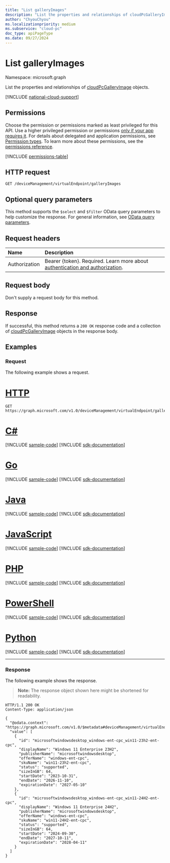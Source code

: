 ```yaml
---
title: "List galleryImages"
description: "List the properties and relationships of cloudPcGalleryImage objects."
author: "ChyouChyou"
ms.localizationpriority: medium
ms.subservice: "cloud-pc"
doc_type: apiPageType
ms.date: 09/27/2024
---
```


# List galleryImages

Namespace: microsoft.graph

List the properties and relationships of [cloudPcGalleryImage](../resources/cloudpcgalleryimage.md) objects.

[!INCLUDE [national-cloud-support](../../includes/global-only.md)]

## Permissions

Choose the permission or permissions marked as least privileged for this API. Use a higher privileged permission or permissions [only if your app requires it](/graph/permissions-overview#best-practices-for-using-microsoft-graph-permissions). For details about delegated and application permissions, see [Permission types](/graph/permissions-overview#permission-types). To learn more about these permissions, see the [permissions reference](/graph/permissions-reference).

<!-- { "blockType": "permissions", "name": "virtualendpoint_list_galleryimages" } -->
[!INCLUDE [permissions-table](../includes/permissions/virtualendpoint-list-galleryimages-permissions.md)]

## HTTP request

<!-- {
  "blockType": "ignored"
}
-->

``` http
GET /deviceManagement/virtualEndpoint/galleryImages
```

## Optional query parameters

This method supports the `$select` and `$filter` OData query parameters to help customize the response. For general information, see [OData query parameters](/graph/query-parameters).

## Request headers

| Name          | Description               |
| :------------ | :------------------------ |
| Authorization | Bearer {token}. Required. Learn more about [authentication and authorization](/graph/auth/auth-concepts). |

## Request body

Don't supply a request body for this method.

## Response

If successful, this method returns a `200 OK` response code and a collection of [cloudPcGalleryImage](../resources/cloudpcgalleryimage.md) objects in the response body.

## Examples

### Request

The following example shows a request.

# [HTTP](#tab/http)
<!-- {
  "blockType": "request",
  "name": "list_cloudpcgalleryimage"
}
-->
``` http
GET https://graph.microsoft.com/v1.0/deviceManagement/virtualEndpoint/galleryImages
```

# [C#](#tab/csharp)
[!INCLUDE [sample-code](../includes/snippets/csharp/list-cloudpcgalleryimage-csharp-snippets.md)]
[!INCLUDE [sdk-documentation](../includes/snippets/snippets-sdk-documentation-link.md)]

# [Go](#tab/go)
[!INCLUDE [sample-code](../includes/snippets/go/list-cloudpcgalleryimage-go-snippets.md)]
[!INCLUDE [sdk-documentation](../includes/snippets/snippets-sdk-documentation-link.md)]

# [Java](#tab/java)
[!INCLUDE [sample-code](../includes/snippets/java/list-cloudpcgalleryimage-java-snippets.md)]
[!INCLUDE [sdk-documentation](../includes/snippets/snippets-sdk-documentation-link.md)]

# [JavaScript](#tab/javascript)
[!INCLUDE [sample-code](../includes/snippets/javascript/list-cloudpcgalleryimage-javascript-snippets.md)]
[!INCLUDE [sdk-documentation](../includes/snippets/snippets-sdk-documentation-link.md)]

# [PHP](#tab/php)
[!INCLUDE [sample-code](../includes/snippets/php/list-cloudpcgalleryimage-php-snippets.md)]
[!INCLUDE [sdk-documentation](../includes/snippets/snippets-sdk-documentation-link.md)]

# [PowerShell](#tab/powershell)
[!INCLUDE [sample-code](../includes/snippets/powershell/list-cloudpcgalleryimage-powershell-snippets.md)]
[!INCLUDE [sdk-documentation](../includes/snippets/snippets-sdk-documentation-link.md)]

# [Python](#tab/python)
[!INCLUDE [sample-code](../includes/snippets/python/list-cloudpcgalleryimage-python-snippets.md)]
[!INCLUDE [sdk-documentation](../includes/snippets/snippets-sdk-documentation-link.md)]

---

### Response

The following example shows the response.

>**Note:** The response object shown here might be shortened for readability.
<!-- {
  "blockType": "response",
  "truncated": true,
  "@odata.type": "Collection(microsoft.graph.cloudPcGalleryImage)"
}
-->

``` http
HTTP/1.1 200 OK
Content-Type: application/json

{
  "@odata.context": "https://graph.microsoft.com/v1.0/$metadata#deviceManagement/virtualEndpoint/galleryImages",
  "value": [
    {
      "id": "microsoftwindowsdesktop_windows-ent-cpc_win11-23h2-ent-cpc",
      "displayName": "Windows 11 Enterprise 23H2",
      "publisherName": "microsoftwindowsdesktop",
      "offerName": "windows-ent-cpc",
      "skuName": "win11-23h2-ent-cpc",
      "status": "supported",
      "sizeInGB": 64,
      "startDate": "2023-10-31",
      "endDate": "2026-11-10",
      "expirationDate": "2027-05-10"
    },
    {
      "id": "microsoftwindowsdesktop_windows-ent-cpc_win11-24H2-ent-cpc",
      "displayName": "Windows 11 Enterprise 24H2",
      "publisherName": "microsoftwindowsdesktop",
      "offerName": "windows-ent-cpc",
      "skuName": "win11-24H2-ent-cpc",
      "status": "supported",
      "sizeInGB": 64,
      "startDate": "2024-09-30",
      "endDate": "2027-10-11",
      "expirationDate": "2028-04-11"
    }
  ]
}
```
